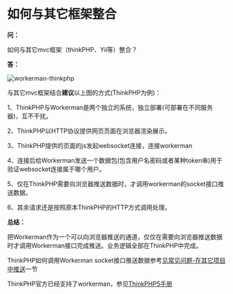 # 如何与其它框架整合
**问：**

如何与其它mvc框架（thinkPHP、Yii等）整合？

**答：**

![workerman-thinkphp](http://www.workerman.net/img/doc/workerman-work-with-thinkphp.png)

与其它mvc框架结合**建议**以上图的方式(ThinkPHP为例)：

1、ThinkPHP与Workerman是两个独立的系统，独立部署(可部署在不同服务器)，互不干扰。

2、ThinkPHP以HTTP协议提供网页页面在浏览器渲染展示。

3、ThinkPHP提供的页面的js发起websocket连接，连接workerman

4、连接后给Workerman发送一个数据包(包含用户名密码或者某种token串)用于验证websocket连接属于哪个用户。

5、仅在ThinkPHP需要向浏览器推送数据时，才调用workerman的socket接口推送数据。

6、其余请求还是按照原本ThinkPHP的HTTP方式调用处理。


**总结：**

把Workerman作为一个可以向浏览器推送的通道，仅仅在需要向浏览器推送数据时才调用Workerman接口完成推送。业务逻辑全部在ThinkPHP中完成。


ThinkPHP如何调用Workerman socket接口推送数据参考[见常见问题-在其它项目中推送](/faq/push-in-other-project.html)一节

ThinkPHP官方已经支持了workerman，参见[ThinkPHP5手册](http://www.kancloud.cn/manual/thinkphp5/235128)

